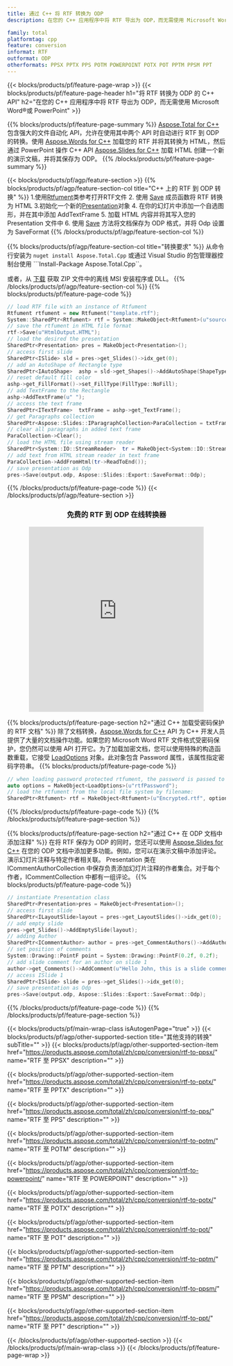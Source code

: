 ```yaml
---
title: 通过 C++ 将 RTF 转换为 ODP
description: 在您的 C++ 应用程序中将 RTF 导出为 ODP，而无需使用 Microsoft Word of PowerPoint

family: total
platformtag: cpp
feature: conversion
informat: RTF
outformat: ODP
otherformats: PPSX PPTX PPS POTM POWERPOINT POTX POT PPTM PPSM PPT
---
```

{{< blocks/products/pf/feature-page-wrap >}}
{{< blocks/products/pf/feature-page-header h1="将 RTF 转换为 ODP 的 C++ API" h2="在您的 C++ 应用程序中将 RTF 导出为 ODP，而无需使用 Microsoft Word&reg;或 PowerPoint" >}}

{{% blocks/products/pf/feature-page-summary %}}
[Aspose.Total for C++](https://products.aspose.com/total/cpp/) 包含强大的文件自动化 API，允许在使用其中两个 API 时自动进行 RTF 到 ODP 的转换。使用 [Aspose.Words for C++](https://products.aspose.com/words/cpp/) 加载您的 RTF 并将其转换为 HTML，然后通过 PowerPoint 操作 C++ API [Aspose.Slides for C++](https://products.aspose.com/slides/cpp/) 加载 HTML 创建一个新的演示文稿，并将其保存为 ODP。 
{{% /blocks/products/pf/feature-page-summary  %}}

{{< blocks/products/pf/agp/feature-section >}}
{{% blocks/products/pf/agp/feature-section-col title="C++ 上的 RTF 到 ODP 转换" %}}
1.使用[Rtfument](https://reference.aspose.com/words/cpp/class/aspose.words.rtfument)类参考打开RTF文件
2. 使用 [Save](https://reference.aspose.com/words/cpp/class/aspose.words.rtfument#save_stdbasicostream_saveoptions) 成员函数将 RTF 转换为 HTML
3.初始化一个新的[Presentation](https://reference.aspose.com/slides/cpp/class/aspose.slides.presentation)对象
4. 在你的幻灯片中添加一个自选图形，并在其中添加 AddTextFrame
5. 加载 HTML 内容并将其写入您的 Presentation 文件中
6. 使用 [Save](https://reference.aspose.com/slides/cpp/class/aspose.slides.presentation#afcd59ec697bf05c10f78c3869de2ec9e) 方法将文档保存为 ODP 格式，并将 Odp 设置为 SaveFormat
{{% /blocks/products/pf/agp/feature-section-col %}}

{{% blocks/products/pf/agp/feature-section-col title="转换要求" %}}
从命令行安装为 ```nuget install Aspose.Total.Cpp``` 或通过 Visual Studio 的包管理器控制台使用 ```Install-Package Aspose.Total.Cpp``。

或者，从 [下载](https://releases.aspose.com/total/cpp) 获取 ZIP 文件中的离线 MSI 安装程序或 DLL。
{{% /blocks/products/pf/agp/feature-section-col %}}
{{% blocks/products/pf/feature-page-code %}}

```cpp
// load RTF file with an instance of Rtfument
Rtfument rtfument = new Rtfument("template.rtf");
System::SharedPtr<Rtfument> rtf = System::MakeObject<Rtfument>(u"sourceFile.rtf");
// save the rtfument in HTML file format
rtf->Save(u"HtmlOutput.HTML");
// load the desired the presentation
SharedPtr<Presentation> pres = MakeObject<Presentation>();
// access first slide
SharedPtr<ISlide> sld = pres->get_Slides()->idx_get(0);
// add an AutoShape of Rectangle type
SharedPtr<IAutoShape>  ashp = sld->get_Shapes()->AddAutoShape(ShapeType::Rectangle, 10, 10, 700, 500);
// reset default fill color
ashp->get_FillFormat()->set_FillType(FillType::NoFill);
// add TextFrame to the Rectangle
ashp->AddTextFrame(u" ");
// access the text frame
SharedPtr<ITextFrame>  txtFrame = ashp->get_TextFrame();
// get Paragraphs collection
SharedPtr<Aspose::Slides::IParagraphCollection>ParaCollection = txtFrame->get_Paragraphs();
// clear all paragraphs in added text frame
ParaCollection->Clear();
// load the HTML file using stream reader
SharedPtr<System::IO::StreamReader>  tr = MakeObject<System::IO::StreamReader>(HtmlOutput.HTML);
// add text from HTML stream reader in text frame
ParaCollection->AddFromHtml(tr->ReadToEnd());
// save presentation as Odp
pres->Save(output.odp, Aspose::Slides::Export::SaveFormat::Odp);                  
```


{{% /blocks/products/pf/feature-page-code %}}
{{< /blocks/products/pf/agp/feature-section >}}
<div class="container-fluid agp-content bg-white aboutfile box-1 vh100 section nopbtm">
<div class=container>
<div class=row>
<div class="demobox tc col-md-12 padding-0" align="center">

<h3>免费的 RTF 到 ODP 在线转换器</h3>

<iframe style="border: none; height: 426px;" scrolling="no" src="https://total-conversion-app-65z5r2lp.qa.k8s.dynabic.com/?to=odp&from=rtf" id="child-iframe" width="80%"></iframe>

</div></div>
</div></div>

{{% blocks/products/pf/feature-page-section  h2="通过 C++ 加载受密码保护的 RTF 文档" %}}
除了文档转换，[Aspose.Words for C++](https://products.aspose.com/words/cpp/) API 为 C++ 开发人员提供了大量的文档操作功能。如果您的 Microsoft Word RTF 文件格式受密码保护，您仍然可以使用 API 打开它。为了加载加密文档，您可以使用特殊的构造函数重载，它接受 [LoadOptions](https://reference.aspose.com/words/cpp/class/aspose.words.loading.load_options) 对象。此对象包含 Password 属性，该属性指定密码字符串。
{{% blocks/products/pf/feature-page-code %}}

```cpp
// when loading password protected rtfument, the password is passed to the rtfument's constructor using a LoadOptions object.
auto options = MakeObject<LoadOptions>(u"rtfPassword");
// load the rtfument from the local file system by filename:
SharedPtr<Rtfument> rtf = MakeObject<Rtfument>(u"Encrypted.rtf", options);
```

{{% /blocks/products/pf/feature-page-code  %}}
{{% /blocks/products/pf/feature-page-section %}}

{{% blocks/products/pf/feature-page-section  h2="通过 C++ 在 ODP 文档中添加注释" %}}
在将 RTF 保存为 ODP 的同时，您还可以使用 [Aspose.Slides for C++](https://products.aspose.com/slides/cpp/) 在您的 ODP 文档中添加更多功能。例如，您可以在演示文稿中添加评论。演示幻灯片注释与特定作者相关联。 Presentation 类在 ICommentAuthorCollection 中保存负责添加幻灯片注释的作者集合。对于每个作者，ICommentCollection 中都有一组评论。
{{% blocks/products/pf/feature-page-code %}}

```cpp
// instantiate Presentation class
SharedPtr<Presentation>pres = MakeObject<Presentation>();
// access first slide
SharedPtr<ILayoutSlide>layout = pres->get_LayoutSlides()->idx_get(0);
// add empty slide
pres->get_Slides()->AddEmptySlide(layout);
// adding Author
SharedPtr<ICommentAuthor> author = pres->get_CommentAuthors()->AddAuthor(u"John Doe", u"MF");
// set position of comments
System::Drawing::PointF point = System::Drawing::PointF(0.2f, 0.2f);
// add slide comment for an author on slide 1
author->get_Comments()->AddComment(u"Hello John, this is a slide comment", pres->get_Slides()->idx_get(1), point, DateTime::get_Now());
// access ISlide 1
SharedPtr<ISlide> slide = pres->get_Slides()->idx_get(0);
// save presentation as Odp
pres->Save(output.odp, Aspose::Slides::Export::SaveFormat::Odp);  
```

{{% /blocks/products/pf/feature-page-code  %}}
{{% /blocks/products/pf/feature-page-section %}}

{{< blocks/products/pf/main-wrap-class isAutogenPage="true" >}}
{{< blocks/products/pf/agp/other-supported-section title="其他支持的转换" subTitle="" >}}
{{< blocks/products/pf/agp/other-supported-section-item href="https://products.aspose.com/total/zh/cpp/conversion/rtf-to-ppsx/" name="RTF 至 PPSX" description="" >}}

{{< blocks/products/pf/agp/other-supported-section-item href="https://products.aspose.com/total/zh/cpp/conversion/rtf-to-pptx/" name="RTF 至 PPTX" description="" >}}

{{< blocks/products/pf/agp/other-supported-section-item href="https://products.aspose.com/total/zh/cpp/conversion/rtf-to-pps/" name="RTF 至 PPS" description="" >}}

{{< blocks/products/pf/agp/other-supported-section-item href="https://products.aspose.com/total/zh/cpp/conversion/rtf-to-potm/" name="RTF 至 POTM" description="" >}}

{{< blocks/products/pf/agp/other-supported-section-item href="https://products.aspose.com/total/zh/cpp/conversion/rtf-to-powerpoint/" name="RTF 至 POWERPOINT" description="" >}}

{{< blocks/products/pf/agp/other-supported-section-item href="https://products.aspose.com/total/zh/cpp/conversion/rtf-to-potx/" name="RTF 至 POTX" description="" >}}

{{< blocks/products/pf/agp/other-supported-section-item href="https://products.aspose.com/total/zh/cpp/conversion/rtf-to-pot/" name="RTF 至 POT" description="" >}}

{{< blocks/products/pf/agp/other-supported-section-item href="https://products.aspose.com/total/zh/cpp/conversion/rtf-to-pptm/" name="RTF 至 PPTM" description="" >}}

{{< blocks/products/pf/agp/other-supported-section-item href="https://products.aspose.com/total/zh/cpp/conversion/rtf-to-ppsm/" name="RTF 至 PPSM" description="" >}}

{{< blocks/products/pf/agp/other-supported-section-item href="https://products.aspose.com/total/zh/cpp/conversion/rtf-to-ppt/" name="RTF 至 PPT" description="" >}}


{{< /blocks/products/pf/agp/other-supported-section >}}
{{< /blocks/products/pf/main-wrap-class >}}
{{< /blocks/products/pf/feature-page-wrap >}}